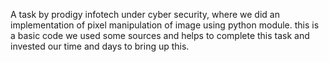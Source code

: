 A task by prodigy infotech under cyber security, where we did an implementation of 
pixel manipulation of image using python module. this is a basic code we used some sources and helps to complete this task and invested our 
time and days to bring up this.
